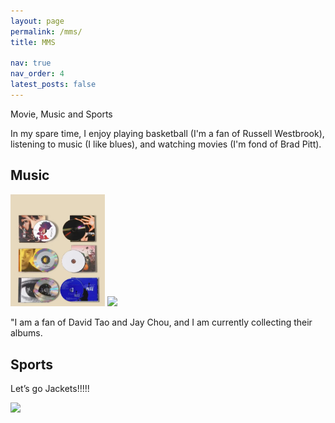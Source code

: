 ```yaml
---
layout: page
permalink: /mms/
title: MMS

nav: true
nav_order: 4
latest_posts: false
---
```


Movie, Music and Sports

In my spare time, I enjoy playing basketball (I'm a fan of Russell Westbrook), listening to music (I like blues), and watching movies (I'm fond of Brad Pitt).


## Music


<img style="width:30%" src="/assets/img/mms/music1.png" />


<img style="width:30%" src="/assets/img/mms/music2.png" />


"I am a fan of David Tao and Jay Chou, and I am currently collecting their albums.


## Sports

Let’s go Jackets!!!!!

<img style="width:30%" src="/assets/img/mms/sport1.jpg" />




